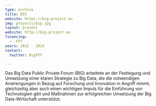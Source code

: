 ```yaml
---
type: archive
title: BIG
website: https://big-project.eu
img: projects/big.jpg
layout: project
website: http://big-project.eu
financing:
  -  FP7
years: 2012 - 2014
contact:
  twitter: BigFP7

---
```

Das Big Data Public Private Forum (BIG) arbeitete an der Festlegung und Umsetzung einer klaren Strategie zu Big Data, die die notwendigen Anstrengungen in Bezug auf Forschung und Innovation in Angriff nimmt, gleichzeitig aber auch einen wichtigen Impuls für die Einführung von Technologien gibt und Maßnahmen zur erfolgreichen Umsetzung der Big Data-Wirtschaft unterstützt.